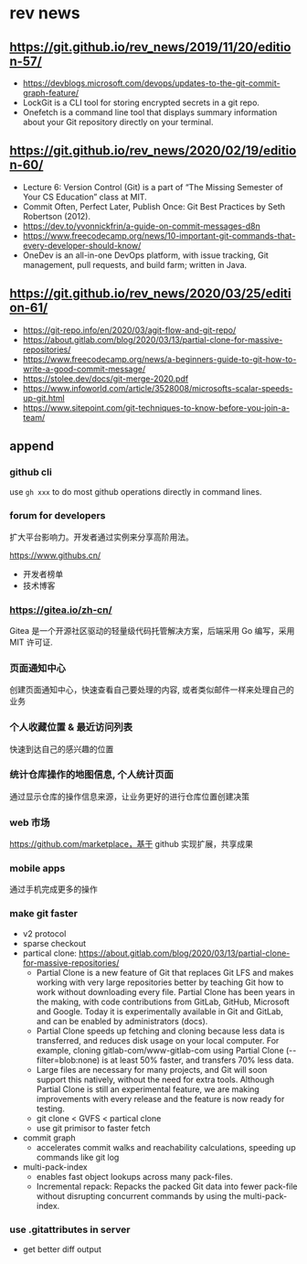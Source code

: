 # rev news

## https://git.github.io/rev_news/2019/11/20/edition-57/
- https://devblogs.microsoft.com/devops/updates-to-the-git-commit-graph-feature/
- LockGit is a CLI tool for storing encrypted secrets in a git repo.
- Onefetch is a command line tool that displays summary information about your Git repository directly on your terminal.

## https://git.github.io/rev_news/2020/02/19/edition-60/
- Lecture 6: Version Control (Git) is a part of “The Missing Semester of Your CS Education” class at MIT.
- Commit Often, Perfect Later, Publish Once: Git Best Practices by Seth Robertson (2012).
- https://dev.to/yvonnickfrin/a-guide-on-commit-messages-d8n
- https://www.freecodecamp.org/news/10-important-git-commands-that-every-developer-should-know/
- OneDev is an all-in-one DevOps platform, with issue tracking, Git management, pull requests, and build farm; written in Java.

## https://git.github.io/rev_news/2020/03/25/edition-61/
- https://git-repo.info/en/2020/03/agit-flow-and-git-repo/
- https://about.gitlab.com/blog/2020/03/13/partial-clone-for-massive-repositories/
- https://www.freecodecamp.org/news/a-beginners-guide-to-git-how-to-write-a-good-commit-message/
- https://stolee.dev/docs/git-merge-2020.pdf
- https://www.infoworld.com/article/3528008/microsofts-scalar-speeds-up-git.html
- https://www.sitepoint.com/git-techniques-to-know-before-you-join-a-team/

## append

### github cli

use `gh xxx` to do most github operations directly in command lines.

### forum for developers

扩大平台影响力。开发者通过实例来分享高阶用法。

https://www.githubs.cn/
- 开发者榜单
- 技术博客

### https://gitea.io/zh-cn/

Gitea 是一个开源社区驱动的轻量级代码托管解决方案，后端采用 Go 编写，采用 MIT 许可证.

### 页面通知中心

创建页面通知中心，快速查看自己要处理的内容, 或者类似邮件一样来处理自己的业务

### 个人收藏位置 & 最近访问列表

快速到达自己的感兴趣的位置

### 统计仓库操作的地图信息, 个人统计页面

通过显示仓库的操作信息来源，让业务更好的进行仓库位置创建决策

### web 市场

https://github.com/marketplace，基于 github 实现扩展，共享成果

### mobile apps

通过手机完成更多的操作

### make git faster
- v2 protocol
- sparse checkout
- partical clone: https://about.gitlab.com/blog/2020/03/13/partial-clone-for-massive-repositories/
    * Partial Clone is a new feature of Git that replaces Git LFS and makes working with very large repositories better by teaching Git how to work without downloading every file. Partial Clone has been years in the making, with code contributions from GitLab, GitHub, Microsoft and Google. Today it is experimentally available in Git and GitLab, and can be enabled by administrators (docs).
    * Partial Clone speeds up fetching and cloning because less data is transferred, and reduces disk usage on your local computer. For example, cloning gitlab-com/www-gitlab-com using Partial Clone (--filter=blob:none) is at least 50% faster, and transfers 70% less data.
    * Large files are necessary for many projects, and Git will soon support this natively, without the need for extra tools. Although Partial Clone is still an experimental feature, we are making improvements with every release and the feature is now ready for testing.
    * git clone < GVFS < partical clone
    * use git primisor to faster fetch
- commit graph
    * accelerates commit walks and reachability calculations, speeding up commands like git log
- multi-pack-index
    * enables fast object lookups across many pack-files.
    * Incremental repack: Repacks the packed Git data into fewer pack-file without disrupting concurrent commands by using the multi-pack-index.

### use .gitattributes in server
- get better diff output
